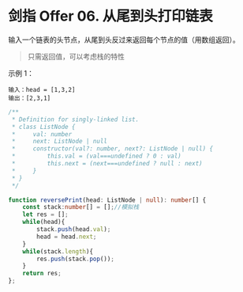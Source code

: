 # 剑指 Offer 06. 从尾到头打印链表
输入一个链表的头节点，从尾到头反过来返回每个节点的值（用数组返回）。

> 只需返回值，可以考虑栈的特性

示例 1：

```
输入：head = [1,3,2]
输出：[2,3,1]
```

```typescript
/**
 * Definition for singly-linked list.
 * class ListNode {
 *     val: number
 *     next: ListNode | null
 *     constructor(val?: number, next?: ListNode | null) {
 *         this.val = (val===undefined ? 0 : val)
 *         this.next = (next===undefined ? null : next)
 *     }
 * }
 */

function reversePrint(head: ListNode | null): number[] {
    const stack:number[] = [];//模拟栈
    let res = [];
    while(head){
        stack.push(head.val);
        head = head.next;
    }
    while(stack.length){
        res.push(stack.pop());
    }
    return res;
};
```

